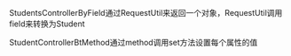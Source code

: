 StudentsControllerByField通过RequestUtil来返回一个对象，RequestUtil调用field来转换为Student

StudentControllerBtMethod通过method调用set方法设置每个属性的值
